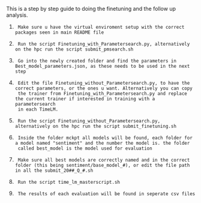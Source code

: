 This is a step by step guide to doing the finetuning and the follow up analysis.

1.      Make sure u have the virtual enviroment setup with the correct packages seen in main README file

2.      Run the script Finetuning_with_Parametersearch.py, alternatively on the hpc run the script submit_pmsearch.sh

3.      Go into the newly created folder and find the parameters in Best_model_parameters.json, as these needs to be used in the next step

4.      Edit the file Finetuning_without_Parametersearch.py, to have the correct parameters, or the ones u want. Alternatively you can copy
        the trainer from Finetuning_with_Parametersearch.py and replace the current trainer if interested in training with a parametersearch
        in each TimeLM.

5.      Run the script Finetuning_without_Parametersearch.py, alternatively on the hpc run the script submit_finetuning.sh

6.      Inside the folder mckpt all models will be found, each folder for a model named "sentiment" and the number the model is. the folder
        called best_model is the model used for evaluation

7.      Make sure all best models are correctly named and in the correct folder (this being sentiment/base_model_#), or edit the file path in all the submit_20##_Q_#.sh 

8.      Run the script time_lm_masterscript.sh

9.      The results of each evaluation will be found in seperate csv files
